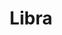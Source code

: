 ---
layout: smileys&emotion
title: Libra
emoji: libra
permalink: ♎.html
image: assets/img/3moji/libra.png
---